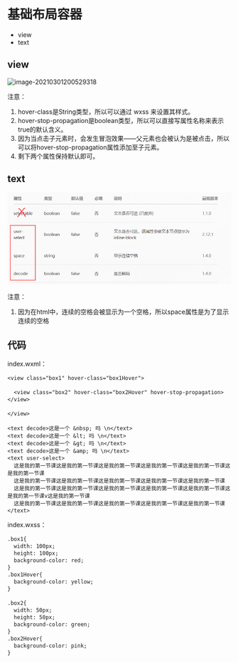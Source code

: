 # 基础布局容器

- view
- text



## view

![image-20210301200529318](C:\Users\yxl15\AppData\Roaming\Typora\typora-user-images\image-20210301200529318.png)

注意：

1. hover-class是String类型，所以可以通过 wxss 来设置其样式。
2. hover-stop-propagation是boolean类型，所以可以直接写属性名称来表示true的默认含义。
3. 因为当点击子元素时，会发生冒泡效果——父元素也会被认为是被点击，所以可以将hover-stop-propagation属性添加至子元素。
4. 剩下两个属性保持默认即可。





## text

![image-20210301214052229](image/image-20210301214052229.png)

注意：

1. 因为在html中，连续的空格会被显示为一个空格，所以space属性是为了显示连续的空格



## 代码

index.wxml：

```wxml
<view class="box1" hover-class="box1Hover">

  <view class="box2" hover-class="box2Hover" hover-stop-propagation></view>

</view>

<text decode>这是一个 &nbsp; 吗 \n</text>
<text decode>这是一个 &lt; 吗 \n</text>
<text decode>这是一个 &gt; 吗 \n</text>
<text decode>这是一个 &amp; 吗 \n</text>
<text user-select>
  这是我的第一节课这是我的第一节课这是我的第一节课这是我的第一节课这是我的第一节课这是我的第一节课
  这是我的第一节课这是我的第一节课这是我的第一节课这是我的第一节课这是我的第一节课
  这是我的第一节课这是我的第一节课这是我的第一节课这是我的第一节课这是我的第一节课这是我的第一节课v这是我的第一节课
  这是我的第一节课这是我的第一节课这是我的第一节课这是我的第一节课这是我的第一节课
</text>
```



index.wxss：

```wxss
.box1{
  width: 100px;
  height: 100px;
  background-color: red;
}
.box1Hover{
  background-color: yellow;
}

.box2{
  width: 50px;
  height: 50px;
  background-color: green;
}
.box2Hover{
  background-color: pink;
}
```


